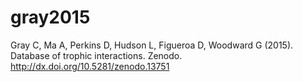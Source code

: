 # gray2015
Gray C, Ma A, Perkins D, Hudson L, Figueroa D, Woodward G (2015). Database of trophic interactions. Zenodo. http://dx.doi.org/10.5281/zenodo.13751
